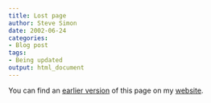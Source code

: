 ```yaml
---
title: Lost page
author: Steve Simon
date: 2002-06-24
categories:
- Blog post
tags:
- Being updated
output: html_document
---
```


You can find an [earlier version][sim1] of this page on my [website][sim2].

[sim1]: http://www.pmean.com/99/lin_coef.html
[sim2]: http://www.pmean.com
